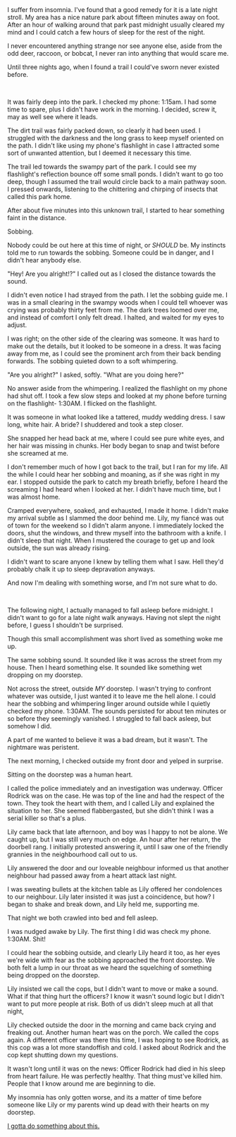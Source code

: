 &#x200B;

I suffer from insomnia. I've found that a good remedy for it is a late night stroll. My area has a nice nature park about fifteen minutes away on foot. After an hour of walking around that park past midnight usually cleared my mind and I could catch a few hours of sleep for the rest of the night. 

I never encountered anything strange nor see anyone else, aside from the odd deer, raccoon, or bobcat, I never ran into anything that would scare me. 

Until three nights ago, when I found a trail I could've sworn never existed before. 

&#x200B;

It was fairly deep into the park. I checked my phone: 1:15am. I had some time to spare, plus I didn't have work in the morning. I decided, screw it, may as well see where it leads.

The dirt trail was fairly packed down, so clearly it had been used. I struggled with the darkness and the long grass to keep myself oriented on the path. I didn't like using my phone's flashlight in case I attracted some sort of unwanted attention, but I deemed it necessary this time. 

The trail led towards the swampy part of the park. I could see my flashlight's reflection bounce off some small ponds. I didn't want to go too deep, though I assumed the trail would circle back to a main pathway soon. I pressed onwards, listening to the chittering and chirping of insects that called this park home. 

After about five minutes into this unknown trail, I started to hear something faint in the distance. 

Sobbing.

Nobody could be out here at this time of night, or *SHOULD* be. My instincts told me to run towards the sobbing. Someone could be in danger, and I didn't hear anybody else. 

"Hey! Are you alright!?" I called out as I closed the distance towards the sound. 

I didn't even notice I had strayed from the path. I let the sobbing guide me. I was in a small clearing in the swampy woods when I could tell whoever was crying was probably thirty feet from me. The dark trees loomed over me, and instead of comfort I only felt dread. I halted, and waited for my eyes to adjust.

I was right; on the other side of the clearing was someone. It was hard to make out the details, but it looked to be someone in a dress. It was facing away from me, as I could see the prominent arch from their back bending forwards. The sobbing quieted down to a soft whimpering.

"Are you alright?" I asked, softly. "What are you doing here?" 

No answer aside from the whimpering. I realized the flashlight on my phone had shut off. I took a few slow steps and looked at my phone before turning on the flashlight- 1:30AM. I flicked on the flashlight. 

It was someone in what looked like a tattered, muddy wedding dress. I saw long, white hair. A bride? I shuddered and took a step closer. 

She snapped her head back at me, where I could see pure white eyes, and her hair was missing in chunks. Her body began to snap and twist before she screamed at me. 

I don't remember much of how I got back to the trail, but I ran for my life. All the while I could hear her sobbing and moaning, as if she was right in my ear. I stopped outside the park to catch my breath briefly, before I heard the screaming I had heard when I looked at her. I didn't have much time, but I was almost home.

Cramped everywhere, soaked, and exhausted, I made it home. I didn't make my arrival subtle as I slammed the door behind me. Lily, my fiancé was out of town for the weekend so I didn't alarm anyone. I immediately locked the doors, shut the windows, and threw myself into the bathroom with a knife. I didn't sleep that night. When I mustered the courage to get up and look outside, the sun was already rising. 

I didn't want to scare anyone I knew by telling them what I saw. Hell they'd probably chalk it up to sleep depravation anyways. 

And now I'm dealing with something worse, and I'm not sure what to do. 

&#x200B;

The following night, I actually managed to fall asleep before midnight. I didn't want to go for a late night walk anyways.  Having not slept the night before, I guess I shouldn't be surprised. 

Though this small accomplishment was short lived as something woke me up.

The same sobbing sound. It sounded like it was across the street from my house. Then I heard something else. It sounded like something wet dropping on my doorstep. 

Not across the street, outside *MY* doorstep. I wasn't trying to confront whatever was outside, I just wanted it to leave me the hell alone. I could hear the sobbing and whimpering linger around outside while I quietly checked my phone. 1:30AM. The sounds persisted for about ten minutes or so before they seemingly vanished. I struggled to fall back asleep, but somehow I did.

A part of me wanted to believe it was a bad dream, but it wasn't. The nightmare was peristent.

The next morning, I checked outside my front door and yelped in surprise. 

Sitting on the doorstep was a human heart.

I called the police immediately and an investigation was underway. Officer Rodrick was on the case. He was top of the line and had the respect of the town. They took the heart with them, and I called Lily and explained the situation to her. She seemed flabbergasted, but she didn't think I was a serial killer so that's a plus.

Lily came back that late afternoon, and boy was I happy to not be alone. We caught up, but I was still very much on edge. An hour after her return, the doorbell rang. I initially protested answering it, until I saw one of the friendly grannies in the neighbourhood call out to us.

Lily answered the door and our loveable neighbour informed us that another neighbour had passed away from a heart attack last night. 

I was sweating bullets at the kitchen table as Lily offered her condolences to our neighbour. Lily later insisted it was just a coincidence, but how? I began to shake and break down, and Lily held me, supporting me.

That night we both crawled into bed and fell asleep. 

I was nudged awake by Lily. The first thing I did was check my phone. 1:30AM. Shit! 

I could hear the sobbing outside, and clearly Lily heard it too, as her eyes we're wide with fear as the sobbing approached the front doorstep. We both felt a lump in our throat as we heard the squelching of something being dropped on the doorstep. 

Lily insisted we call the cops, but I didn't want to move or make a sound. What if that thing hurt the officers? I know it wasn't sound logic but I didn't want to put more people at risk. Both of us didn't sleep much at all that night, 

Lily checked outside the door in the morning and came back crying and freaking out. Another human heart was on the porch. We called the cops again. A different officer was there this time, I was hoping to see Rodrick, as this cop was a lot more standoffish and cold. I asked about Rodrick and the cop kept shutting down my questions.

It wasn't long until it was on the news: Officer Rodrick had died in his sleep from heart failure. He was perfectly healthy. That thing must've killed him. People that I know around me are beginning to die.

My insomnia has only gotten worse, and its a matter of time before someone like Lily or my parents wind up dead with their hearts on my doorstep.

[I gotta do something about this.](https://www.reddit.com/user/ThrowAwaytheCJ)

&#x200B;